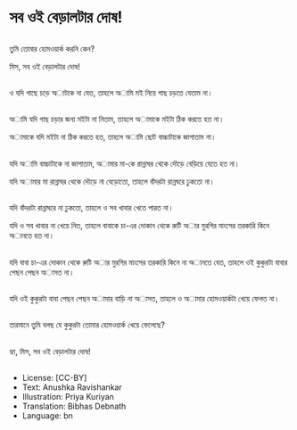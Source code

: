 # সব ওই বেড়ালটার দোষ!

##
তুমি তোমার হোমওয়ার্ক করনি কেন?

মিস, সব ওই বেড়ালটার দোষ!

##
ও যদি গাছে চড়ে অাটকে না যেত, তাহলে অামি মই নিয়ে গাছ চড়তে যেতাম না।

##
অামি যদি গাছ চড়ার জন্য মইটা না নিতাম, তাহলে অামাকে মইটা ঠিক করতে হত না।

অামাকে যদি মইটা না ঠিক করতে হত, তাহলে অামি ছোট বাচ্চাটাকে জাগাতাম না।

##
যদি অামি বাচ্চাটাকে না জাগাতাম, অামার মা-কে রান্নাঘর থেকে দৌড়ে বেড়িয়ে যেতে হত না।

যদি অামার মা রান্নাঘর থেকে দৌড়ে না বেড়োতো, তাহলে বাঁদরটা রান্নঘরে ঢুকতো না।

##
যদি বাঁদরটা রান্নাঘরে না ঢুকতো, তাহলে ও সব খাবার খেতে পারত না।

যদি ও সব খাবার না খেয়ে নিত, তাহলে বাবাকে চা-এর দোকান থেকে রুটি অার মুরগির মাংসের তরকারি কিনে অানতে হত না।

##
যদি বাবা চা-এর দোকান থেকে রুটি অার মুরগির মাংসের তরকারি কিনে না অানতে যেত, তাহলে ওই কুকুরটা বাবার পেছন পেছন অাসত না।

##
যদি ওই কুকুরটা বাবা পেছন পেছন অামার বাড়ি না অাসত, তাহলে ও অামার হোমওয়ার্কটা খেয়ে ফেলত না।

##
তারমানে তুমি বলছ যে কুকুরটা তোমার হোমওয়ার্ক খেয়ে ফেলেছে?

##
হ্যা, মিস, সব ওই বেড়ালটার দোষ!

##
* License: [CC-BY]
* Text: Anushka Ravishankar
* Illustration: Priya Kuriyan
* Translation: Bibhas Debnath
* Language: bn
